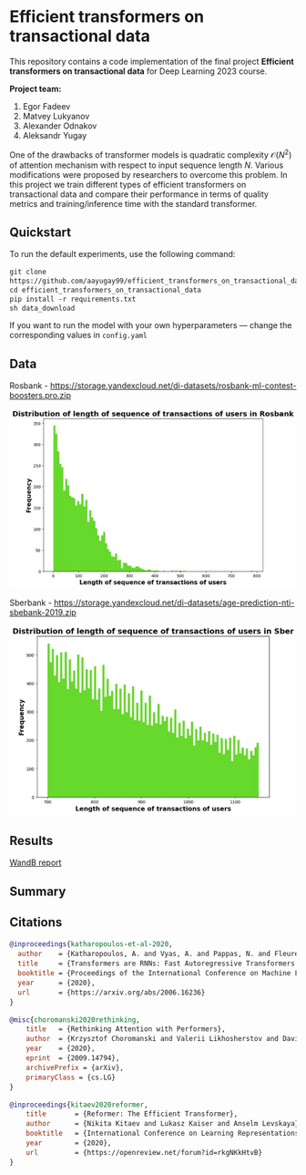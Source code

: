 # Efficient transformers on transactional data
This repository contains a code implementation of the final project **Efficient transformers on transactional data** for Deep Learning 2023 course.

__Project team:__

1) Egor Fadeev
2) Matvey Lukyanov
3) Alexander Odnakov
4) Aleksandr Yugay

One of the drawbacks of transformer models is quadratic complexity $\mathcal{O}(N^2)$ of attention mechanism with respect to input sequence length $N$. Various modifications were proposed by researchers to overcome this problem. In this project we train different types of efficient transformers on transactional data and compare their performance in terms of quality metrics and training/inference time with the standard transformer.


## Quickstart
To run the default experiments, use the following command:
```commandline
git clone https://github.com/aayugay99/efficient_transformers_on_transactional_data
cd efficient_transformers_on_transactional_data
pip install -r requirements.txt
sh data_download
```
If you want to run the model with your own hyperparameters — change the corresponding values in `config.yaml`

## Data
Rosbank - https://storage.yandexcloud.net/di-datasets/rosbank-ml-contest-boosters.pro.zip

![alt_text](Pics/rosbank.png)

Sberbank - https://storage.yandexcloud.net/di-datasets/age-prediction-nti-sbebank-2019.zip

![alt_text](/Pics/sber.png)


## Results
[WandB report](https://wandb.ai/aayugay99/deep-learning-project/reports/MansLearning-Report--Vmlldzo0NDM2Njc3?accessToken=yaqmhul2isbt4cnp66qkz5nd70vc4m6p920u9guv4d97q2za52bee80isxvejmb7)

## Summary

## Citations

```bibtex
@inproceedings{katharopoulos-et-al-2020,
  author    = {Katharopoulos, A. and Vyas, A. and Pappas, N. and Fleuret, F.},
  title     = {Transformers are RNNs: Fast Autoregressive Transformers with Linear Attention},
  booktitle = {Proceedings of the International Conference on Machine Learning (ICML)},
  year      = {2020},
  url       = {https://arxiv.org/abs/2006.16236}
}
```

```bibtex
@misc{choromanski2020rethinking,
    title   = {Rethinking Attention with Performers},
    author  = {Krzysztof Choromanski and Valerii Likhosherstov and David Dohan and Xingyou Song and Andreea Gane and Tamas Sarlos and Peter Hawkins and Jared Davis and Afroz Mohiuddin and Lukasz Kaiser and David Belanger and Lucy Colwell and Adrian Weller},
    year    = {2020},
    eprint  = {2009.14794},
    archivePrefix = {arXiv},
    primaryClass = {cs.LG}
}
```

```bibtex
@inproceedings{kitaev2020reformer,
    title       = {Reformer: The Efficient Transformer},
    author      = {Nikita Kitaev and Lukasz Kaiser and Anselm Levskaya},
    booktitle   = {International Conference on Learning Representations},
    year        = {2020},
    url         = {https://openreview.net/forum?id=rkgNKkHtvB}
}
```
